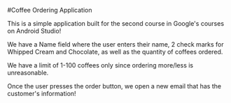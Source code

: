 #Coffee Ordering Application

This is a simple application built for the second course in Google's courses on Android Studio!

We have a Name field where the user enters their name, 2 check marks for Whipped Cream and Chocolate, as well as the
quantity of coffees ordered.

We have a limit of 1-100 coffees only since ordering more/less is unreasonable.

Once the user presses the order button, we open a new email that has the customer's information!

